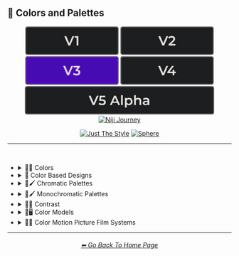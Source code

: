 <h2>🎨 Colors and Palettes</h2>

<div align="center">

[<img src="/Images/Repo_Parts/Buttons/Version_Buttons/button_version_V1_inactive.webp?raw=true" alt="MidJourney V1" height="64" />](/Pages/MJ_V1/Style_Pages/Sphere/Colors_and_Palettes.md)
[<img src="/Images/Repo_Parts/Buttons/Version_Buttons/button_version_V2_inactive.webp?raw=true" alt="MidJourney V2" height="64" />](/Pages/MJ_V2/Style_Pages/Sphere/Colors_and_Palettes.md)
[<img src="/Images/Repo_Parts/Buttons/Version_Buttons/button_version_V3_active.webp?raw=true" alt="MidJourney V3" height="64" />](/Pages/MJ_V3/Style_Pages/Just_The_Style/Colors_and_Palettes.md)
[<img src="/Images/Repo_Parts/Buttons/Version_Buttons/button_version_V4_inactive.webp?raw=true" alt="MidJourney V4" height="64" />](/Pages/MJ_V4/Style_Pages/Just_The_Style/Colors_and_Palettes.md)
<br>
[<img src="/Images/Repo_Parts/Buttons/Version_Buttons/button_version_V5_Alpha_inactive_half.webp?raw=true" alt="MidJourney V5" height="64" />](/Pages/MJ_V5/Style_Pages/Just_The_Style/Colors_and_Palettes.md)
[<img src="/Images/Repo_Parts/Buttons/Version_Buttons/button_version_niji_inactive_half.webp?raw=true" alt="Niji Journey" height="64" />](/Pages/Niji_Journey/Niji_V4/Style_Pages/Colors_and_Palettes.md)

[<img src="/Images/Repo_Parts/Buttons/Image_Type_Buttons/button_just_the_style_active.webp?raw=true" alt="Just The Style" width="140.5" />](/Pages/MJ_V3/Style_Pages/Just_The_Style/Colors_and_Palettes.md)
[<img src="/Images/Repo_Parts/Buttons/Image_Type_Buttons/button_sphere_inactive.webp?raw=true" alt="Sphere" width="140.5" />](/Pages/MJ_V3/Style_Pages/Sphere/Colors_and_Palettes.md)

</div>

<hr>
<br>


- <details><summary>🎨🔴 Colors</summary><p>


	- <details><summary>🎨🔴 Basic Colors</summary><p><div align="center">

		| White | Black | Brown |
		| :-: | :-: | :-: |
		| <img src="/Images/MJ_V3/MidJourney_Styles/Colors/Basic_Colors/White.webp?raw=true" width="256" /> | <img src="/Images/MJ_V3/MidJourney_Styles/Colors/Basic_Colors/Black.webp?raw=true" width="256" /> | <img src="/Images/MJ_V3/MidJourney_Styles/Colors/Basic_Colors/Brown.webp?raw=true" width="256" /> |
		
		<br>
		
		| Light-Gray | Gray | Dark-Gray |
		| :-: | :-: | :-: |
		| <img src="/Images/MJ_V3/MidJourney_Styles/Colors/Basic_Colors/Light-Gray.webp?raw=true" width="256" /> | <img src="/Images/MJ_V3/MidJourney_Styles/Colors/Basic_Colors/Gray.webp?raw=true" width="256" /> | <img src="/Images/MJ_V3/MidJourney_Styles/Colors/Basic_Colors/Dark-Gray.webp?raw=true" width="256" /> |
		
		<br>
		
		| Maroon | Red | Orange |
		| :-: | :-: | :-: |
		| <img src="/Images/MJ_V3/MidJourney_Styles/Colors/Basic_Colors/Maroon.webp?raw=true" width="256" /> | <img src="/Images/MJ_V3/MidJourney_Styles/Colors/Basic_Colors/Red.webp?raw=true" width="256" /> | <img src="/Images/MJ_V3/MidJourney_Styles/Colors/Basic_Colors/Orange.webp?raw=true" width="256" /> |
		
		<br>
		
		| Yellow | Lime | Green |
		| :-: | :-: | :-: |
		| <img src="/Images/MJ_V3/MidJourney_Styles/Colors/Basic_Colors/Yellow.webp?raw=true" width="256" /> | <img src="/Images/MJ_V3/MidJourney_Styles/Colors/Basic_Colors/Lime.webp?raw=true" width="256" /> | <img src="/Images/MJ_V3/MidJourney_Styles/Colors/Basic_Colors/Green.webp?raw=true" width="256" /> |

		<br>
		
		| Cyan | Teal | Blue |
		| :-: | :-: | :-: |
		| <img src="/Images/MJ_V3/MidJourney_Styles/Colors/Basic_Colors/Cyan.webp?raw=true" width="256" /> | <img src="/Images/MJ_V3/MidJourney_Styles/Colors/Basic_Colors/Teal.webp?raw=true" width="256" /> | <img src="/Images/MJ_V3/MidJourney_Styles/Colors/Basic_Colors/Blue.webp?raw=true" width="256" /> |
		
		<br>
		
		| Indigo | Purple | Violet |
		| :-: | :-: | :-: |
		| <img src="/Images/MJ_V3/MidJourney_Styles/Colors/Basic_Colors/Indigo.webp?raw=true" width="256" /> | <img src="/Images/MJ_V3/MidJourney_Styles/Colors/Basic_Colors/Purple.webp?raw=true" width="256" /> | <img src="/Images/MJ_V3/MidJourney_Styles/Colors/Basic_Colors/Violet.webp?raw=true" width="256" /> |
		
		<br>
		
		| Fuchsia | Magenta | Pink |
		| :-: | :-: | :-: |
		| <img src="/Images/MJ_V3/MidJourney_Styles/Colors/Basic_Colors/Fuchsia.webp?raw=true" width="256" /> | <img src="/Images/MJ_V3/MidJourney_Styles/Colors/Basic_Colors/Magenta.webp?raw=true" width="256" /> | <img src="/Images/MJ_V3/MidJourney_Styles/Colors/Basic_Colors/Pink.webp?raw=true" width="256" /> |

		</div></p></details>


	- <details><summary>🎨🔵 Extended Colors</summary><p><div align="center">

		| Tan | Beige |
		| :-: | :-: |
		| <img src="/Images/MJ_V3/MidJourney_Styles/Colors/Extended_Colors/Tan.webp?raw=true" width="256" /> | <img src="/Images/MJ_V3/MidJourney_Styles/Colors/Extended_Colors/Beige.webp?raw=true" width="256" /> |

		<br>

		| Blush | Scarlet |
		| :-: | :-: |
		| <img src="/Images/MJ_V3/MidJourney_Styles/Wave_14/Blush.webp?raw=true" width="256" /> | <img src="/Images/MJ_V3/MidJourney_Styles/Colors/Extended_Colors/Scarlet.webp?raw=true" width="256" /> |
		
		<br>
		
		| Olive-Green | Chartreuse |
		| :-: | :-: |
		| <img src="/Images/MJ_V3/MidJourney_Styles/Colors/Extended_Colors/Olive-Green.webp?raw=true" width="256" /> | <img src="/Images/MJ_V3/MidJourney_Styles/Colors/Extended_Colors/Chartreuse.webp?raw=true" width="256" /> |
		
		<br>
		
		| Turquoise | Aqua | Azure |
		| :-: | :-: | :-: |
		| <img src="/Images/MJ_V3/MidJourney_Styles/Colors/Extended_Colors/Turquoise.webp?raw=true" width="256" /> | <img src="/Images/MJ_V3/MidJourney_Styles/Colors/Extended_Colors/Aqua.webp?raw=true" width="256" /> | <img src="/Images/MJ_V3/MidJourney_Styles/Colors/Extended_Colors/Azure.webp?raw=true" width="256" /> |

		</div></p></details>


	- <details><summary>🎨⚫ Dark Variations</summary><p><div align="center">

		| Dark-White | Dark-Brown |
		| :-: | :-: |
		| <img src="/Images/MJ_V3/MidJourney_Styles/Colors/Dark_Colors/Dark-White.webp?raw=true" width="256" /> | <img src="/Images/MJ_V3/MidJourney_Styles/Colors/Dark_Colors/Dark-Brown.webp?raw=true" width="256" /> |
		
		<br>
		
		| Dark-Maroon | Dark-Red | Dark-Orange |
		| :-: | :-: | :-: |
		| <img src="/Images/MJ_V3/MidJourney_Styles/Colors/Dark_Colors/Dark-Maroon.webp?raw=true" width="256" /> | <img src="/Images/MJ_V3/MidJourney_Styles/Colors/Dark_Colors/Dark-Red.webp?raw=true" width="256" /> | <img src="/Images/MJ_V3/MidJourney_Styles/Colors/Dark_Colors/Dark-Orange.webp?raw=true" width="256" /> |
		
		<br>
		
		| Dark-Yellow | Dark-Lime | Dark-Green |
		| :-: | :-: | :-: |
		| <img src="/Images/MJ_V3/MidJourney_Styles/Colors/Dark_Colors/Dark-Yellow.webp?raw=true" width="256" /> | <img src="/Images/MJ_V3/MidJourney_Styles/Colors/Dark_Colors/Dark-Lime.webp?raw=true" width="256" /> | <img src="/Images/MJ_V3/MidJourney_Styles/Colors/Dark_Colors/Dark-Green.webp?raw=true" width="256" /> |

		<br>
		
		| Dark-Cyan | Dark-Blue |
		| :-: | :-: |
		| <img src="/Images/MJ_V3/MidJourney_Styles/Colors/Dark_Colors/Dark-Cyan.webp?raw=true" width="256" /> | <img src="/Images/MJ_V3/MidJourney_Styles/Colors/Dark_Colors/Dark-Blue.webp?raw=true" width="256" /> |
		
		<br>
		
		| Dark-Purple | Dark-Magenta | Dark-Pink |
		| :-: | :-: | :-: |
		| <img src="/Images/MJ_V3/MidJourney_Styles/Colors/Dark_Colors/Dark-Purple.webp?raw=true" width="256" /> | <img src="/Images/MJ_V3/MidJourney_Styles/Colors/Dark_Colors/Dark-Magenta.webp?raw=true" width="256" /> | <img src="/Images/MJ_V3/MidJourney_Styles/Colors/Dark_Colors/Dark-Pink.webp?raw=true" width="256" /> |

		</div></p></details>


	- <details><summary>🎨⚪ Light Variations</summary><p><div align="center">

		| Light-Black | Light-Brown |
		| :-: | :-: |
		| <img src="/Images/MJ_V3/MidJourney_Styles/Colors/Light_Colors/Light-Black.webp?raw=true" width="256" /> | <img src="/Images/MJ_V3/MidJourney_Styles/Colors/Light_Colors/Light-Brown.webp?raw=true" width="256" /> |
		
		<br>
		
		| Light-Maroon | Light-Red | Light-Orange |
		| :-: | :-: | :-: |
		| <img src="/Images/MJ_V3/MidJourney_Styles/Colors/Light_Colors/Light-Maroon.webp?raw=true" width="256" /> | <img src="/Images/MJ_V3/MidJourney_Styles/Colors/Light_Colors/Light-Red.webp?raw=true" width="256" /> | <img src="/Images/MJ_V3/MidJourney_Styles/Colors/Light_Colors/Light-Orange.webp?raw=true" width="256" /> |
		
		<br>
		
		| Light-Yellow | Light-Lime | Light-Green |
		| :-: | :-: | :-: |
		| <img src="/Images/MJ_V3/MidJourney_Styles/Colors/Light_Colors/Light-Yellow.webp?raw=true" width="256" /> | <img src="/Images/MJ_V3/MidJourney_Styles/Colors/Light_Colors/Light-Lime.webp?raw=true" width="256" /> | <img src="/Images/MJ_V3/MidJourney_Styles/Colors/Light_Colors/Light-Green.webp?raw=true" width="256" /> |
		
		<br>
		
		| Light-Cyan | Light-Blue |
		| :-: | :-: |
		| <img src="/Images/MJ_V3/MidJourney_Styles/Colors/Light_Colors/Light-Cyan.webp?raw=true" width="256" /> | <img src="/Images/MJ_V3/MidJourney_Styles/Colors/Light_Colors/Light-Blue.webp?raw=true" width="256" /> |
		
		<br>
		
		| Light-Purple | Light-Magenta | Light-Pink |
		| :-: | :-: | :-: |
		| <img src="/Images/MJ_V3/MidJourney_Styles/Colors/Light_Colors/Light-Purple.webp?raw=true" width="256" /> | <img src="/Images/MJ_V3/MidJourney_Styles/Colors/Light_Colors/Light-Magenta.webp?raw=true" width="256" /> | <img src="/Images/MJ_V3/MidJourney_Styles/Colors/Light_Colors/Light-Pink.webp?raw=true" width="256" /> |


		</div></p></details>


	- <details><summary>🎨🔶 Vivid Variations</summary><p><div align="center">

		| Vivid-Brown | Vivid-Maroon | Vivid-Red |
		| :-: | :-: | :-: |
		| <img src="/Images/MJ_V3/MidJourney_Styles/Colors/Vivid_Colors/Vivid-Brown.webp?raw=true" width="256" /> | <img src="/Images/MJ_V3/MidJourney_Styles/Colors/Vivid_Colors/Vivid-Maroon.webp?raw=true" width="256" /> | <img src="/Images/MJ_V3/MidJourney_Styles/Colors/Vivid_Colors/Vivid-Red.webp?raw=true" width="256" /> |
		
		<br>
		
		| Vivid-Orange | Vivid-Yellow | Vivid-Lime |
		| :-: | :-: | :-: |
		| <img src="/Images/MJ_V3/MidJourney_Styles/Colors/Vivid_Colors/Vivid-Orange.webp?raw=true" width="256" /> | <img src="/Images/MJ_V3/MidJourney_Styles/Colors/Vivid_Colors/Vivid-Yellow.webp?raw=true" width="256" /> | <img src="/Images/MJ_V3/MidJourney_Styles/Colors/Vivid_Colors/Vivid-Lime.webp?raw=true" width="256" /> |
		
		<br>
		
		| Vivid-Green | Vivid-Cyan | Vivid-Blue |
		| :-: | :-: | :-: |
		| <img src="/Images/MJ_V3/MidJourney_Styles/Colors/Vivid_Colors/Vivid-Green.webp?raw=true" width="256" /> | <img src="/Images/MJ_V3/MidJourney_Styles/Colors/Vivid_Colors/Vivid-Cyan.webp?raw=true" width="256" /> | <img src="/Images/MJ_V3/MidJourney_Styles/Colors/Vivid_Colors/Vivid-Blue.webp?raw=true" width="256" /> |
		
		<br>
		
		| Vivid-Purple | Vivid-Magenta | Vivid-Pink |
		| :-: | :-: | :-: |
		| <img src="/Images/MJ_V3/MidJourney_Styles/Colors/Vivid_Colors/Vivid-Purple.webp?raw=true" width="256" /> | <img src="/Images/MJ_V3/MidJourney_Styles/Colors/Vivid_Colors/Vivid-Magenta.webp?raw=true" width="256" /> | <img src="/Images/MJ_V3/MidJourney_Styles/Colors/Vivid_Colors/Vivid-Pink.webp?raw=true" width="256" /> |

		</div></p></details>

  </p></details>


- <details><summary>🎨 Color Based Designs</summary><p><div align="center">

	| Color | Colorized | Color Wheel |
	| :-: | :-: | :-: |
	| <img src="/Images/MJ_V3/MidJourney_Styles/Wave_13/Color.webp?raw=true" width="256" /> | <img src="/Images/MJ_V3/MidJourney_Styles/Colorized.webp?raw=true" width="256" /> | <img src="/Images/MJ_V3/MidJourney_Styles/Color_Wheel.webp?raw=true" width="256" /> |

	<br>

	| Hue | Tone | Value |
	| :-: | :-: | :-: |
	| <img src="/Images/MJ_V3/MidJourney_Styles/Hue.webp?raw=true" width="256" /> | <img src="/Images/MJ_V3/MidJourney_Styles/Wave_14/Tone.webp?raw=true" width="256" /> | <img src="/Images/MJ_V3/MidJourney_Styles/Wave_14/Value.webp?raw=true" width="256" /> |

	<br>

	| Gradient | Color Blend | False-Color |
	| :-: | :-: | :-: |
	| <img src="/Images/MJ_V3/MidJourney_Styles/Gradient.webp?raw=true" width="256" /> | <img src="/Images/MJ_V3/MidJourney_Styles/Color_Blend.webp?raw=true" width="256" /> | <img src="/Images/MJ_V3/MidJourney_Styles/False-Color.webp?raw=true" width="256" /> |

	<br>

	| Vibrance | Vibrant Colors | Vivid |
	| :-: | :-: | :-: |
	| <img src="/Images/MJ_V3/MidJourney_Styles/Vibrance.webp?raw=true" width="256" /> | <img src="/Images/MJ_V3/MidJourney_Styles/Vibrant_Colors.webp?raw=true" width="256" /> | <img src="/Images/MJ_V3/MidJourney_Styles/Wave_13/Vivid.webp?raw=true" width="256" /> |
	
	
	<br>
	
	| Bright Colors | Light Colors |
	| :-: | :-: |
	| <img src="/Images/MJ_V3/MidJourney_Styles/Bright_Colors.webp?raw=true" width="256" /> | <img src="/Images/MJ_V3/MidJourney_Styles/Light_Colors.webp?raw=true" width="256" /> |
	
	<br>
	
	| Dark Colors | Darkened |
	| :-: | :-: |
	| <img src="/Images/MJ_V3/MidJourney_Styles/Dark_Colors.webp?raw=true" width="256" /> | <img src="/Images/MJ_V3/MidJourney_Styles/Wave_11/Darkened.webp?raw=true" width="256" /> |

	<br>
	
	| Neutral | Dingy Colors |
	| :-: | :-: |
	| <img src="/Images/MJ_V3/MidJourney_Styles/Neutral.webp?raw=true" width="256" /> | <img src="/Images/MJ_V3/MidJourney_Styles/Dingy_Colors.webp?raw=true" width="256" /> |

	<br>
	
	| Spectrum | Pigment | Variegated |
	| :-: | :-: | :-: |
	| <img src="/Images/MJ_V3/MidJourney_Styles/Spectrum.webp?raw=true" width="256" /> | <img src="/Images/MJ_V3/MidJourney_Styles/Pigment.webp?raw=true" width="256" /> | <img src="/Images/MJ_V3/MidJourney_Styles/Wave_14/Variegated.webp?raw=true" width="256" /> |

	<br>

	| Pure | Purity |
	| :-: | :-: |
	| <img src="/Images/MJ_V3/MidJourney_Styles/Pure.webp?raw=true" width="256" /> | <img src="/Images/MJ_V3/MidJourney_Styles/Purity.webp?raw=true" width="256" /> |

	<br>
	
	| Faded Colors | Faded |
	| :-: | :-: |
	| <img src="/Images/MJ_V3/MidJourney_Styles/Wave_14/Faded_Colors.webp?raw=true" width="256" /> | <img src="/Images/MJ_V3/MidJourney_Styles/Wave_14/Faded.webp?raw=true" width="256" /> |

	<br>
	
	| Autochrome | EnChroma |
	| :-: | :-: |
	| <img src="/Images/MJ_V3/MidJourney_Styles/Wave_14/Autochrome.webp?raw=true" width="256" /> | <img src="/Images/MJ_V3/MidJourney_Styles/Wave_14/EnChroma.webp?raw=true" width="256" /> |

	<br>
	
	| Happy Colors | Exciting Colors | Gloomy Colors |
	| :-: | :-: | :-: |
	| <img src="/Images/MJ_V3/MidJourney_Styles/Happy_Colors.webp?raw=true" width="256" /> | <img src="/Images/MJ_V3/MidJourney_Styles/Exciting_Colors.webp?raw=true" width="256" /> | <img src="/Images/MJ_V3/MidJourney_Styles/Gloomy_Colors.webp?raw=true" width="256" /> |
	
	<br>
	
	| Single Color | Double Colors | Dual Colors |
	| :-: | :-: | :-: |
	| <img src="/Images/MJ_V3/MidJourney_Styles/Single_Color.webp?raw=true" width="256" /> | <img src="/Images/MJ_V3/MidJourney_Styles/Double_Colors.webp?raw=true" width="256" /> | <img src="/Images/MJ_V3/MidJourney_Styles/Dual_Colors.webp?raw=true" width="256" /> |
	
	<br>
	
	| Triple Colors | Quadruple Colors | Quintuple Colors |
	| :-: | :-: | :-: |
	| <img src="/Images/MJ_V3/MidJourney_Styles/Triple_Colors.webp?raw=true" width="256" /> | <img src="/Images/MJ_V3/MidJourney_Styles/Quadruple_Colors.webp?raw=true" width="256" /> | <img src="/Images/MJ_V3/MidJourney_Styles/Quintuple_Colors.webp?raw=true" width="256" /> |
	
	<br>
	
	| Hextuple Colors | Septuple Colors | Octuple Colors |
	| :-: | :-: | :-: |
	| <img src="/Images/MJ_V3/MidJourney_Styles/Hextuple_Colors.webp?raw=true" width="256" /> | <img src="/Images/MJ_V3/MidJourney_Styles/Septuple_Colors.webp?raw=true" width="256" /> | <img src="/Images/MJ_V3/MidJourney_Styles/Octuple_Colors.webp?raw=true" width="256" /> |
	
	<br>
	
	| Infinituple Colors |
	| :-: |
	| <img src="/Images/MJ_V3/MidJourney_Styles/Infinituple_Colors.webp?raw=true" width="256" /> |

  </p></details>


- <details><summary>🎨🖌 Chromatic Palettes</summary><p><div align="center">

	| Palette | Color Palette |
	| :-: | :-: |
	| <img src="/Images/MJ_V3/MidJourney_Styles/Wave_13/Palette.webp?raw=true" width="256" /> | <img src="/Images/MJ_V3/MidJourney_Styles/Wave_13/Color_Palette.webp?raw=true" width="256" /> |

	<br>

	| Warm Color Palette | Cool Color Palette | Inverted Colors |
	| :-: | :-: | :-: |
	| <img src="/Images/MJ_V3/MidJourney_Styles/Warm_Color_Palette.webp?raw=true" width="256" /> | <img src="/Images/MJ_V3/MidJourney_Styles/Cool_Color_Palette.webp?raw=true" width="256" /> | <img src="/Images/MJ_V3/MidJourney_Styles/Inverted_Colors.webp?raw=true" width="256" /> |
	
	<br>
	
	| Colorful | Multicolored | Rainbow |
	| :-: | :-: | :-: |
	| <img src="/Images/MJ_V3/MidJourney_Styles/Colorful.webp?raw=true" width="256" /> | <img src="/Images/MJ_V3/MidJourney_Styles/Wave_12/Multicolored.webp?raw=true" width="256" /> | <img src="/Images/MJ_V3/MidJourney_Styles/Rainbow.webp?raw=true" width="256" /> |

	<br>

	| Spectral Color |
	| :-: |
	| <img src="/Images/MJ_V3/MidJourney_Styles/Spectral_Color.webp?raw=true" width="256" /> |
	
	<br>
	
	| Vibrant |
	| :-: |
	| <img src="/Images/MJ_V3/MidJourney_Styles/Wave_11/Vibrant.webp?raw=true" width="256" /> |

	<br>
	
	| Chroma | Dichromatism | Tetrachromacy |
	| :-: | :-: | :-: |
	| <img src="/Images/MJ_V3/MidJourney_Styles/Chroma.webp?raw=true" width="256" /> | <img src="/Images/MJ_V3/MidJourney_Styles/Dichromatism.webp?raw=true" width="256" /> | <img src="/Images/MJ_V3/MidJourney_Styles/Tetrachromacy.webp?raw=true" width="256" /> |
	
	<br>

	| Saturated | High Saturation | Low Saturation |
	| :-: | :-: | :-: |
	| <img src="/Images/MJ_V3/MidJourney_Styles/Saturated.webp?raw=true" width="256" /> | <img src="/Images/MJ_V3/MidJourney_Styles/Wave_10/High_Saturation.webp?raw=true" width="256" /> | <img src="/Images/MJ_V3/MidJourney_Styles/Wave_10/Low_Saturation.webp?raw=true" width="256" /> |

	<br>
	
	| Neon | Electric Colors |
	| :-: | :-: |
	| <img src="/Images/MJ_V3/MidJourney_Styles/Neon.webp?raw=true" width="256" /> | <img src="/Images/MJ_V3/MidJourney_Styles/Electric_Colors.webp?raw=true" width="256" /> |

	<br>
	
	| Complimentary-Colors | Split-Complementary-Colors | Supplementary-Colors |
	| :-: | :-: | :-: |
	| <img src="/Images/MJ_V3/MidJourney_Styles/Complimentary-Colors.webp?raw=true" width="256" /> | <img src="/Images/MJ_V3/MidJourney_Styles/Split-Complementary-Colors.webp?raw=true" width="256" /> | <img src="/Images/MJ_V3/MidJourney_Styles/Supplementary-Colors.webp?raw=true" width="256" /> |
	
	<br>
	
	| Analogous-Colors | Triadic-Colors | Tetradic-Colors |
	| :-: | :-: | :-: |
	| <img src="/Images/MJ_V3/MidJourney_Styles/Analogous-Colors.webp?raw=true" width="256" /> | <img src="/Images/MJ_V3/MidJourney_Styles/Triadic-Colors.webp?raw=true" width="256" /> | <img src="/Images/MJ_V3/MidJourney_Styles/Tetradic-Colors.webp?raw=true" width="256" /> |
	
	<br>
	
	| Polychromatic-Colors | Tonal Colors |
	| :-: | :-: |
	| <img src="/Images/MJ_V3/MidJourney_Styles/Polychromatic-Colors.webp?raw=true" width="256" /> | <img src="/Images/MJ_V3/MidJourney_Styles/Tonal_Colors.webp?raw=true" width="256" /> |

	<br>
	
	| Light | Light Mode |
	| :-: | :-: |
	| <img src="/Images/MJ_V3/MidJourney_Styles/Light.webp?raw=true" width="256" /> | <img src="/Images/MJ_V3/MidJourney_Styles/Light_Mode.webp?raw=true" width="256" /> |

	<br>
	
	| Dark | Dark Mode |
	| :-: | :-: |
	| <img src="/Images/MJ_V3/MidJourney_Styles/Dark.webp?raw=true" width="256" /> | <img src="/Images/MJ_V3/MidJourney_Styles/Dark_Mode.webp?raw=true" width="256" /> |

	<br>
	
	| Tones of Black | Tones of Black in Background | Light Blue Background |
	| :-: | :-: | :-: |
	| <img src="/Images/MJ_V3/MidJourney_Styles/Tones_of_Black.webp?raw=true" width="256" /> | <img src="/Images/MJ_V3/MidJourney_Styles/Tones_of_Black_in_Background.webp?raw=true" width="256" /> | <img src="/Images/MJ_V3/MidJourney_Styles/Light_Blue_Background.webp?raw=true" width="256" /> |

	<br>
	
	| Light Blue Foreground |
	| :-: |
	| <img src="/Images/MJ_V3/MidJourney_Styles/Light_Blue_Foreground.webp?raw=true" width="256" /> |

  </div></p></details>


- <details><summary>🎨🖌 Monochromatic Palettes</summary><p><div align="center">

	| Monochromatic | Monochrome | Black and White |
	| :-: | :-: | :-: |
	| <img src="/Images/MJ_V3/MidJourney_Styles/Wave_13/Monochromatic.webp?raw=true" width="256" /> | <img src="/Images/MJ_V3/MidJourney_Styles/Monochrome.webp?raw=true" width="256" /> | <img src="/Images/MJ_V3/MidJourney_Styles/Black_and_White.webp?raw=true" width="256" /> |
	
	<br>
	
	| Desaturated | Sepia |
	| :-: | :-: |
	| <img src="/Images/MJ_V3/MidJourney_Styles/Desaturated.webp?raw=true" width="256" /> | <img src="/Images/MJ_V3/MidJourney_Styles/Sepia.webp?raw=true" width="256" /> |

	<br>
	
	| Cyanopsia | Chloropsia | Erythropsia |
	| :-: | :-: | :-: |
	| <img src="/Images/MJ_V3/MidJourney_Styles/Wave_11/Cyanopsia.webp?raw=true" width="256" /> | <img src="/Images/MJ_V3/MidJourney_Styles/Chloropsia.webp?raw=true" width="256" /> | <img src="/Images/MJ_V3/MidJourney_Styles/Erythropsia.webp?raw=true" width="256" /> |

	<br>
	
	| Dyschromatopsia | Chromatopsia | Hyperchromatopsia |
	| :-: | :-: | :-: |
	| <img src="/Images/MJ_V3/MidJourney_Styles/Dyschromatopsia.webp?raw=true" width="256" /> | <img src="/Images/MJ_V3/MidJourney_Styles/Chromatopsia.webp?raw=true" width="256" /> | <img src="/Images/MJ_V3/MidJourney_Styles/Hyperchromatopsia.webp?raw=true" width="256" /> |

	</div></p></details>


- <details><summary>🎨🔲 Contrast</summary><p><div align="center">

	| Contrast |
	| :-: |
	| <img src="/Images/MJ_V3/MidJourney_Styles/Wave_13/Contrast.webp?raw=true" width="256" /> |
	
	<br>

	| High Contrast | Low Contrast |
	| :-: | :-: |
	| <img src="/Images/MJ_V3/MidJourney_Styles/High_Contrast.webp?raw=true" width="256" /> | <img src="/Images/MJ_V3/MidJourney_Styles/Low_Contrast.webp?raw=true" width="256" /> | 

	</div></p></details>


- <details><summary>🎨🖥 Color Models</summary><p><div align="center">

	| Color Model |
	| :-: |
	| <img src="/Images/MJ_V3/MidJourney_Styles/Wave_13/Color_Model.webp?raw=true" width="256" /> |
	
	<br>

	| RGB | scRGB | CMYK |
	| :-: | :-: | :-: |
	| <img src="/Images/MJ_V3/MidJourney_Styles/RGB.webp?raw=true" width="256" /> | <img src="/Images/MJ_V3/MidJourney_Styles/scRGB.webp?raw=true" width="256" /> | <img src="/Images/MJ_V3/MidJourney_Styles/CMYK.webp?raw=true" width="256" /> |
	
	<br>

	| HSV | HSL | HCL |
	| :-: | :-: | :-: |
	| <img src="/Images/MJ_V3/MidJourney_Styles/HSV.webp?raw=true" width="256" /> | <img src="/Images/MJ_V3/MidJourney_Styles/HSL.webp?raw=true" width="256" /> | <img src="/Images/MJ_V3/MidJourney_Styles/HCL.webp?raw=true" width="256" /> |
	
	<br>

	| VGA | EGA | CGA |
	| :-: | :-: | :-: |
	| <img src="/Images/MJ_V3/MidJourney_Styles/VGA.webp?raw=true" width="256" /> | <img src="/Images/MJ_V3/MidJourney_Styles/EGA.webp?raw=true" width="256" /> | <img src="/Images/MJ_V3/MidJourney_Styles/CGA.webp?raw=true" width="256" /> | 
	
	<br>
	
	| HDR | sRGB | DCI-P3 |
	| :-: | :-: | :-: |
	| <img src="/Images/MJ_V3/MidJourney_Styles/HDR.webp?raw=true" width="256" /> | <img src="/Images/MJ_V3/MidJourney_Styles/sRGB.webp?raw=true" width="256" /> | <img src="/Images/MJ_V3/MidJourney_Styles/DCI-P3.webp?raw=true" width="256" /> |
	
	<br>
	
	| Adobe RGB | ProPhoto RGB | Pantone |
	| :-: | :-: | :-: |
	| <img src="/Images/MJ_V3/MidJourney_Styles/Adobe_RGB.webp?raw=true" width="256" /> | <img src="/Images/MJ_V3/MidJourney_Styles/ProPhoto_RGB.webp?raw=true" width="256" /> | <img src="/Images/MJ_V3/MidJourney_Styles/Pantone.webp?raw=true" width="256" /> |

	<br>
	
	| YCbCr | YPbPr | Coloroid |
	| :-: | :-: | :-: |
	| <img src="/Images/MJ_V3/MidJourney_Styles/YCbCr.webp?raw=true" width="256" /> | <img src="/Images/MJ_V3/MidJourney_Styles/YPbPr.webp?raw=true" width="256" /> | <img src="/Images/MJ_V3/MidJourney_Styles/Coloroid.webp?raw=true" width="256" /> |

	</div></p></details>


- <details><summary>🎨🎥 Color Motion Picture Film Systems</summary><p><div align="center">

	| Technicolor | Kinemacolor |
	| :-: | :-: |
	| <img src="/Images/MJ_V3/MidJourney_Styles/Technicolor.webp?raw=true" width="256" /> | <img src="/Images/MJ_V3/MidJourney_Styles/Kinemacolor.webp?raw=true" width="256" /> | 
	
	<br>
	
	| Kodachrome | Cinecolor | Agfacolor |
	| :-: | :-: | :-: |
	| <img src="/Images/MJ_V3/MidJourney_Styles/Kodachrome.webp?raw=true" width="256" /> | <img src="/Images/MJ_V3/MidJourney_Styles/Cinecolor.webp?raw=true" width="256" /> | <img src="/Images/MJ_V3/MidJourney_Styles/Agfacolor.webp?raw=true" width="256" /> | 

	</div></p></details>


<hr><!--------------->
<div align="center">
<h6><a href="/README.md">⬅ Go Back To Home Page</a></h6>
</div>